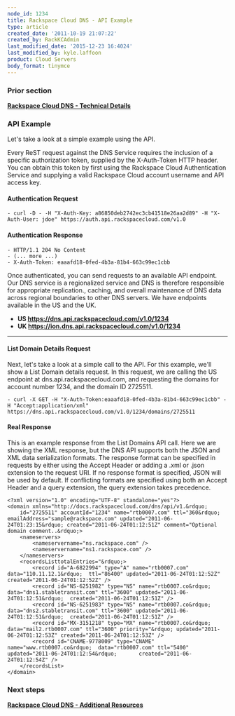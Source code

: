 ```yaml
---
node_id: 1234
title: Rackspace Cloud DNS - API Example
type: article
created_date: '2011-10-19 21:07:22'
created_by: RackKCAdmin
last_modified_date: '2015-12-23 16:4024'
last_modified_by: kyle.laffoon
product: Cloud Servers
body_format: tinymce
---
```


### Prior section

**[Rackspace Cloud DNS - Technical
Details](https://admin.rackspace.com/knowledge_center/article/rackspace-cloud-dns-technical-details)**

### API Example

Let's take a look at a simple example using the API.

Every ReST request against the DNS Service requires the inclusion of a
specific authorization token, supplied by the X-Auth-Token HTTP header.
You can obtain this token by first using the Rackspace Cloud
Authentication Service and supplying a valid Rackspace Cloud account
username and API access key.

 

#### Authentication Request

 

    - curl -D - -H "X-Auth-Key: a86850deb2742ec3cb41518e26aa2d89" -H "X-Auth-User: jdoe" https://auth.api.rackspacecloud.com/v1.0

####  

#### Authentication Response

 

    - HTTP/1.1 204 No Content
    - (... more ...)
    - X-Auth-Token: eaaafd18-0fed-4b3a-81b4-663c99ec1cbb

 

Once authenticated, you can send requests to an available API endpoint.
Our DNS service is a regionalized service and DNS is therefore
responsible for appropriate replication., caching, and overall
maintenance of DNS data across regional boundaries to other DNS servers.
We have endpoints available in the US and the UK.

-   **US https://dns.api.rackspacecloud.com/v1.0/1234**
-   **UK https://ion.dns.api.rackspacecloud.com/v1.0/1234**

** **

#### List Domain Details Request

Next, let's take a look at a simple call to the API. For this example,
we'll show a List Domain details request. In this request, we are
calling the US endpoint at dns.api.rackspacecloud.com, and requesting
the domains for account number 1234, and the domain ID 2725511.

 

    - curl -X GET -H "X-Auth-Token:eaaafd18-0fed-4b3a-81b4-663c99ec1cbb" -H "Accept:application/xml" https://dns.api.rackspacecloud.com/v1.0/1234/domains/2725511

####  

#### Real Response

This is an example response from the List Domains API call. Here we are
showing the XML response, but the DNS API supports both the JSON and XML
data serialization formats. The response format can be specified in
requests by either using the Accept Header or adding a .xml or .json
extension to the request URI. If no response format is specified, JSON
will be used by default. If conflicting formats are specified using both
an Accept Header and a query extension, the query extension takes
precedence.

 

    <?xml version="1.0" encoding="UTF-8" standalone="yes"?>
    <domain xmlns="http://docs.rackspacecloud.com/dns/api/v1.&rdquo;
        id="2725511" accountId="1234" name="rtb0007.com" ttl="360&rdquo; emailAddress="sample@rackspace.com" updated="2011-06-24T01:23:15&rdquo; created="2011-06-24T01:12:51Z" comment="Optional domain comment..&rdquo;>
        <nameservers>
            <nameservername="ns.rackspace.com" />
            <nameservername="ns1.rackspace.com" />
        </nameservers>
        <recordsListtotalEntries="&rdquo;>
            <record id="A-6822994" type="A" name="rtb0007.com" data="110.11.12.1&rdquo;  ttl="86400" updated="2011-06-24T01:12:52Z" created="2011-06-24T01:12:52Z" />
            <record id="NS-6251982" type="NS" name="rtb0007.co&rdquo; data="dns1.stabletransit.com" ttl="3600" updated="2011-06-24T01:12:51&rdquo;  created="2011-06-24T01:12:51Z" />
            <record id="NS-6251983" type="NS" name="rtb0007.co&rdquo; data="dns2.stabletransit.com" ttl="3600" updated="2011-06-24T01:12:51&rdquo;  created="2011-06-24T01:12:51Z" />
            <record id="MX-3151218" type="MX" name="rtb0007.co&rdquo;  data="mail2.rtb0007.com" ttl="3600" priority="&rdquo; updated="2011-06-24T01:12:53Z" created="2011-06-24T01:12:53Z" />
            <record id="CNAME-9778009" type="CNAME" name="www.rtb0007.co&rdquo;  data="rtb0007.com" ttl="5400" updated="2011-06-24T01:12:54&rdquo;       created="2011-06-24T01:12:54Z" />
        </recordsList>
    </domain>

### Next steps

[**Rackspace Cloud DNS - Additional
Resources**](https://admin.rackspace.com/knowledge_center/cloud_dns_additional_resources)

